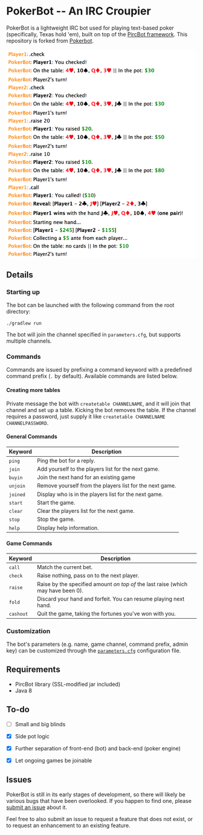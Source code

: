 PokerBot -- An IRC Croupier
===========================

PokerBot is a lightweight IRC bot used for playing text-based poker (specifically, Texas hold 'em), built on top of the [PircBot framework](http://www.jibble.org/pircbot.php).
This repository is forked from [Pokerbot](https://github.com/arshajii/pokerbot).

![](misc/pokerbot_example_game.png)

Details
--------

### Starting up

The bot can be launched with the following command from the root directory:

```
./gradlew run
```

The bot will join the channel specified in `parameters.cfg`, but supports multiple channels.

### Commands

Commands are issued by prefixing a command keyword with a predefined command prefix (`.` by default). Available commands are listed below.

#### Creating more tables

Private message the bot with `createtable CHANNELNAME`, and it will join that channel and set up a table. Kicking the
bot removes the table. If the channel requires a password, just supply it like `createtable CHANNELNAME CHANNELPASSWORD`.

#### General Commands

Keyword | Description
--------|------------
`ping` | Ping the bot for a reply.
`join` | Add yourself to the players list for the next game.
`buyin` | Join the next hand for an existing game
`unjoin` | Remove yourself from the players list for the next game.
`joined` | Display who is in the players list for the next game.
`start` | Start the game.
`clear` | Clear the players list for the next game.
`stop` | Stop the game.
`help` | Display help information.

#### Game Commands

Keyword | Description
--------|------------
`call` | Match the current bet.
`check` | Raise nothing, pass on to the next player.
`raise` | Raise by the specified amount *on top of* the last raise (which may have been 0).
`fold` | Discard your hand and forfeit. You can resume playing next hand.
`cashout` | Quit the game, taking the fortunes you've won with you.

### Customization

The bot's parameters (e.g. name, game channel, command prefix, admin key) can be customized through the [`parameters.cfg`](parameters.cfg) configuration file.

Requirements
------------

- PircBot library (SSL-modified jar included)
- Java 8


To-do
-----

- [ ] Small and big blinds
- [x] Side pot logic
- [x] Further separation of front-end (bot) and back-end (poker engine)
- [x] Let ongoing games be joinable


Issues
------

PokerBot is still in its early stages of development, so there will likely be various bugs that have been overlooked. If you happen to find one, please [submit an issue](https://github.com/bladh/pokerbot/issues/new) about it.

Feel free to also submit an issue to request a feature that does not exist, or to request an enhancement to an existing feature.



